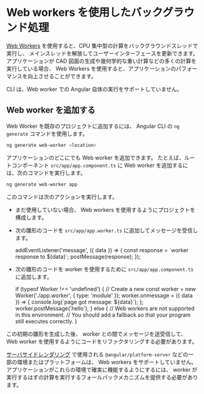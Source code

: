 # Web workers を使用したバックグラウンド処理

[Web Workers](https://developer.mozilla.org/ja/docs/Web/API/Web_Workers_API) を使用すると、CPU 集中型の計算をバックグラウンドスレッドで実行し、
メインスレッドを解放してユーザーインターフェースを更新できます。
アプリケーションが CAD 図面の生成や幾何学的な重い計算などの多くの計算を実行している場合、 Web Workers を使用すると、アプリケーションのパフォーマンスを向上させることができます。

<div class="alert is-helpful">

CLI は、Web worker での Angular 自体の実行をサポートしていません。

</div>

## Web worker を追加する

Web Worker を既存のプロジェクトに追加するには、 Angular CLI の `ng generate` コマンドを使用します。

```bash
ng generate web-worker <location>
```

アプリケーションのどこにでも Web worker を追加できます。
たとえば、ルートコンポーネント `src/app/app.component.ts` に Web worker を追加するには、次のコマンドを実行します。

```bash
ng generate web-worker app
```

このコマンドは次のアクションを実行します。

- まだ使用していない場合、 Web workers を使用するようにプロジェクトを構成します。
- 次の雛形のコードを `src/app/app.worker.ts` に追加してメッセージを受信します。

  <code-example language="typescript" header="src/app/app.worker.ts">
  addEventListener('message', ({ data }) => {
    const response = `worker response to ${data}`;
    postMessage(response);
  });
 </code-example>

- 次の雛形のコードを worker を使用するために `src/app/app.component.ts` に追加します。

  <code-example language="typescript" header="src/app/app.component.ts">
  if (typeof Worker !== 'undefined') {
    // Create a new
    const worker = new Worker('./app.worker', { type: 'module' });
    worker.onmessage = ({ data }) => {
      console.log(`page got message: ${data}`);
    };
    worker.postMessage('hello');
  } else {
    // Web workers are not supported in this environment.
    // You should add a fallback so that your program still executes correctly.
  }
  </code-example>

この初期の雛形を生成した後、 worker との間でメッセージを送受信して、 Web worker を使用するようにコードをリファクタリングする必要があります。

<div class="alert is-important">

[サーバサイドレンダリング](guide/universal) で使用される `@angular/platform-server` などの一部の環境またはプラットフォームは、 Web workers をサポートしていません。 アプリケーションがこれらの環境で確実に機能するようにするには、 worker が実行するはずの計算を実行するフォールバックメカニズムを提供する必要があります。

</div>
